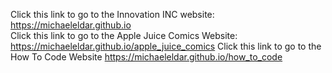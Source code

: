 Click this link to go to the Innovation INC website: https://michaeleldar.github.io                                                      
Click this link to go to the Apple Juice Comics Website: https://michaeleldar.github.io/apple_juice_comics
Click this link to go to the How To Code Website https://michaeleldar.github.io/how_to_code
